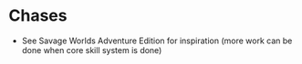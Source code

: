 # Chases

* See Savage Worlds Adventure Edition for inspiration (more work can be done when core skill system is done)